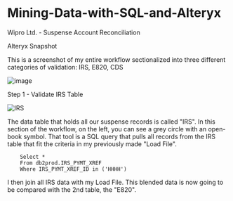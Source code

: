 # Mining-Data-with-SQL-and-Alteryx
Wipro Ltd. - Suspense Account Reconciliation

Alteryx Snapshot

This is a screenshot of my entire workflow sectionalized into three different categories of validation: IRS, E820, CDS

![image](https://user-images.githubusercontent.com/100732722/233162092-fa56197b-217b-4dfc-83d2-2c2dbf2192f5.png)

Step 1 - Validate IRS Table

![IRS](https://user-images.githubusercontent.com/100732722/233165782-bc7f753e-3000-4837-8736-810dc37f3464.png)

The data table that holds all our suspense records is called "IRS". In this section of the workflow, on the left, you can see a grey circle with an open-book symbol. That tool is a SQL query that pulls all records from the IRS table that fit the criteria in my previously made "Load File".

        Select *
        From db2prod.IRS_PYMT_XREF
        Where IRS_PYMT_XREF_ID in ('HHHH')

I then join all IRS data with my Load File. This blended data is now going to be compared with the 2nd table, the "E820".
